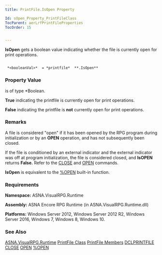```yaml
---
title: PrintFile.IsOpen Property

Id: sOpen_Property_PrintFileClass
TocParent: aerLrfPrintFileProperties
TocOrder: 15


---
```


**IsOpen** gets a boolean value indicating whether the file is currently open for print operations. 

```

 *<booleanVal>*  = *printfile*  **.IsOpen** 
```

### Property Value
***<booleanVal>*** is of type *Boolean. 

**True** indicating the printfile is currently open for print operations. 

**False** indicating the printfile is **not** currently open for print operations. 

### Remarks
A file is considered "open" if it has been opened by the RPG program during initialization or by an **OPEN** operation, and has not subsequently been closed. 

If the file is conditioned by an external indicator and the external indicator was off at program initialization, the file is considered closed, and **IsOPEN** returns **False.** Refer to the [CLOSE](CLOSE.html) and [OPEN](OPEN.html) commands. 

**IsOpen** is equivalent to the [%OPEN](OPEN_Function.html) built-in function. 

### Requirements
**Namespace:** ASNA.VisualRPG.Runtime 

**Assembly:** ASNA Encore RPG Runtime (in ASNA.VisualRPG.Runtime.dll) 

**Platforms:** Windows Server 2012, Windows Server 2012 R2, Windows Server 2016, Windows 7, Windows 8, Windows 10. 

### See Also
[ASNA.VisualRPG.Runtime](aerLrfRuntimeNamespace.html)
[PrintFile Class](aerLrfPrintFileClass.html)
[PrintFile Members](aerLrfPrintFileMembers.html)
[DCLPRINTFILE](DCLPRINTFILE.html)
[CLOSE](CLOSE.html)
[OPEN](OPEN.html)
[%OPEN](OPEN_Function.html) 
